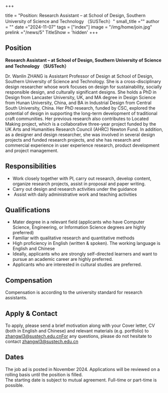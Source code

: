 +++

title = "Position: Research Assistant – at School of Design, Southern University of Science and Technology （SUSTech）"
small_title =""
author = ""
date ="2024-11-07"
tags = ["index"]
image =  "/img/home/join.jpg"
prelink ="/news/5"
TitleShow = 'hidden'
+++

## Position

**Research Assistant – at School of Design, Southern University of Science and Technology （SUSTech）**


Dr. Wanlin ZHANG is Assistant Professor of Design at School of Design, Southern University of Science and Technology. She is a cross-disciplinary design researcher whose work focuses on design for sustainability, socially responsible design, and culturally significant designs. She holds a PhD in Design from Lancaster University, UK, and MA degree in Design Science from Hunan University, China, and BA in Industrial Design from Central South University, China. Her PhD research, funded by CSC, explored the potential of design in supporting the long-term development of traditional craft communities. Her previous research also contributes to Located Making project, which is a collaborative three-year project funded by the UK Arts and Humanities Research Council (AHRC) Newton Fund. In addition, as a designer and design researcher, she was involved in several design projects and funded research projects, and she has research and commercial experience in user experience research, product development and project management. 

## Responsibilities



* Work closely together with PI, carry out research, develop content, organize research projects, assist in proposal and paper writing.
* Carry out design and research activities under the guidance
*  Assist with daily administrative work and teaching activities


## Qualifications 

*  Mater degree in a relevant field (applicants who have Computer Science, Engineering, or Information Science degrees are highly preferred)
*  Familiar with qualitative research and quantitative methods
*  High proficiency in English (written & spoken). The working language is English and Chinese
*  Ideally, applicants who are strongly self-directed learners and want to pursue an academic career are highly preferred.
*  Applicants who are interested in cultural studies are preferred.
  
## Compensation

Compensation is according to the university standard for research assistants.

## Apply & Contact

To apply, please send a brief motivation along with your Cover letter, CV (both in English and Chinese) and relevant materials (e.g. portfolio) to zhangwl3@sustech.edu.cnFor any questions, please do not hesitate to contact zhangwl3@sustech.edu.cn


## Dates

The job ad is posted in November 2024. Applications will be reviewed on a rolling basis until the position is filled. <br/>The starting date is subject to mutual agreement. Full-time or part-time is possible.